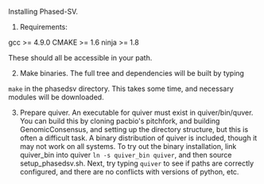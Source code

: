 Installing Phased-SV.

1. Requirements:

  gcc >= 4.9.0
  CMAKE >= 1.6
	ninja >= 1.8

These should all be accessible in your path.

2. Make binaries. The full tree and dependencies will be built by typing

`make` in the phasedsv directory.  This takes some time, and necessary
modules will be downloaded. 

3. Prepare quiver.
   An executable for quiver must exist in quiver/bin/quver. You can
   build this by cloning pacbio's pitchfork, and building
   GenomicConsensus, and setting up the directory structure, but this
   is often a difficult task.  A binary distribution of quiver is
   included, though it may not work on all systems. To try out the
   binary installation, link quiver_bin into quiver `ln -s quiver_bin
   quiver`, and then source setup_phasedsv.sh. Next, try typing
   `quiver` to see if paths are correctly configured, and there are no
   conflicts with versions of python, etc.

